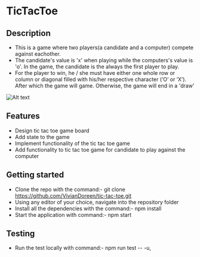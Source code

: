 # TicTacToe

## Description
   - This is a game where two players(a candidate and a computer) compete against eachother. 
   - The candidate's value is 'x' when playing while the computers's value is 'o'. In the game, the candidate is the always the first player to play.
   - For the player to win, he / she must have either one whole row or column or diagonal filled with his/her respective character (‘O’ or ‘X’). After which the game will game. Otherwise, the game will end in a 'draw'


![Alt text](https://rosettacode.org/mw/images/6/6c/Tic_tac_toe.jpg "Optional Title")
## Features
- Design tic tac toe game board
- Add state to the game
- Implement functionality of the tic tac toe game
- Add functionality to tic tac toe game for candidate to play against the computer


## Getting started
 - Clone the repo with the command:- git clone https://github.com/VivianDoreen/tic-tac-toe.git
 - Using any editor of your choice, navigate into the repository folder
 - Install all the dependencies with the command:- npm install
 - Start the application with command:- npm start

## Testing

   - Run the test locally with command:- npm run test -- -u, 
